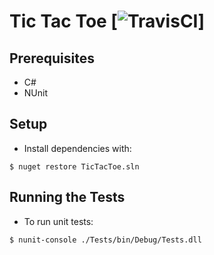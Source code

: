 # Tic Tac Toe [![TravisCI](https://travis-ci.com/hyoyou/tic-tac-toe-csharp.svg?branch=master)]

## Prerequisites
* C#
* NUnit


## Setup
* Install dependencies with:

```
$ nuget restore TicTacToe.sln
```


## Running the Tests
* To run unit tests:

```
$ nunit-console ./Tests/bin/Debug/Tests.dll
```